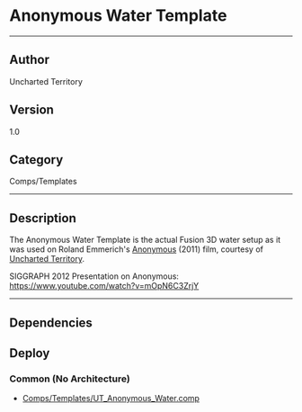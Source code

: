 # Anonymous Water Template
___

## Author
Uncharted Territory

## Version
1.0

## Category
Comps/Templates

___

## Description
<p>The Anonymous Water Template is the actual Fusion 3D water setup as it was used on Roland Emmerich's <a href="https://www.imdb.com/title/tt1521197/">Anonymous</a> (2011) film, courtesy of <a href="http://www.uncharted-territory.com/">Uncharted Territory</a>.</p>

<p>SIGGRAPH 2012 Presentation on Anonymous:<br>
<a href="https://www.youtube.com/watch?v=mOpN6C3ZrjY">https://www.youtube.com/watch?v=mOpN6C3ZrjY</a></p>

___

## Dependencies

## Deploy

### Common (No Architecture)

<ul>
<li><a href="https://gitlab.com/WeSuckLess/Reactor/-/blob/master/Atoms/com.UnchartedTerritory.AnonymousWater/Comps/Templates/UT_Anonymous_Water.comp?ref_type=heads">Comps/Templates/UT_Anonymous_Water.comp</a></li>
</ul>

